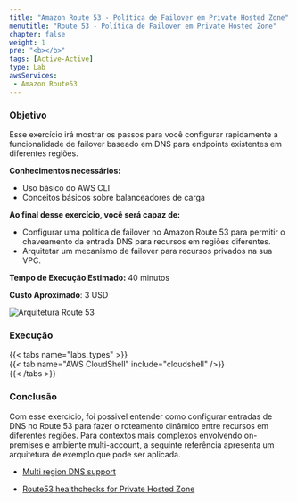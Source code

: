 ```yaml
---
title: "Amazon Route 53 - Política de Failover em Private Hosted Zone"
menutitle: "Route 53 - Política de Failover em Private Hosted Zone"
chapter: false
weight: 1
pre: "<b></b>"
tags: [Active-Active]
type: Lab
awsServices:
 - Amazon Route53
---
```


### Objetivo

Esse exercício irá mostrar os passos para você configurar rapidamente a funcionalidade de failover baseado em DNS para endpoints existentes em diferentes regiões. 

**Conhecimentos necessários:** 
- Uso básico do AWS CLI
- Conceitos básicos sobre balanceadores de carga


**Ao final desse exercício, você será capaz de:**

- Configurar uma política de failover no Amazon Route 53 para permitir o chaveamento da entrada DNS para recursos em regiões diferentes.
- Arquitetar um mecanismo de failover para recursos privados na sua VPC.

**Tempo de Execução Estimado:** 40 minutos

**Custo Aproximado**: 3 USD

![Arquitetura Route 53](/images/route53-lab-architecture.png)

### Execução
{{< tabs name="labs_types" >}}  
{{< tab name="AWS CloudShell" include="cloudshell" />}}  
{{< /tabs >}}

### Conclusão

Com esse exercício, foi possivel entender como configurar entradas de DNS no Route 53 para fazer o roteamento dinâmico entre recursos em diferentes regiões.
Para contextos mais complexos envolvendo on-premises e ambiente multi-account, a seguinte referência apresenta um arquitetura de exemplo que pode ser aplicada.

- [Multi region DNS support](https://aws.amazon.com/blogs/architecture/using-route-53-private-hosted-zones-for-cross-account-multi-region-architectures/)

- [Route53 healthchecks for Private Hosted Zone](https://aws.amazon.com/blogs/networking-and-content-delivery/performing-route-53-health-checks-on-private-resources-in-a-vpc-with-aws-lambda-and-amazon-cloudwatch/)
